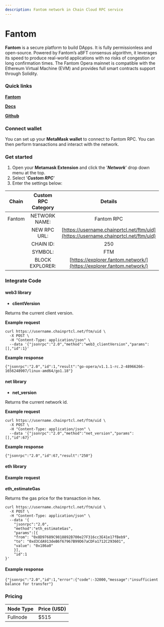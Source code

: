 ```yaml
---
description: Fantom network in Chain Cloud RPC service
---
```


# Fantom

**Fantom** is a secure platform to build DApps. It is fully permissionless and open-source. Powered by Fantom’s aBFT consensus algorithm, it leverages its speed to produce real-world applications with no risks of congestion or long confirmation times. The Fantom Opera mainnet is compatible with the Ethereum Virtual Machine (EVM) and provides full smart contracts support through Solidity.

### Quick links[​](https://docs.chain.com/docs/cloud/supported-chains/fantom/#quick-links) <a href="#quick-links" id="quick-links"></a>

[**Fantom**](https://www.fantom.foundation/)

[**Docs**](https://docs.fantom.foundation/)

[**Github**](https://github.com/Fantom-Foundation)

### Connect wallet[​](https://docs.chain.com/docs/cloud/supported-chains/fantom/#connect-wallet) <a href="#connect-wallet" id="connect-wallet"></a>

You can set up your **MetaMask wallet** to connect to Fantom RPC. You can then perform transactions and interact with the network.

### Get started[​](https://docs.chain.com/docs/cloud/supported-chains/fantom/#get-started) <a href="#get-started" id="get-started"></a>

1. Open your **Metamask Extension** and click the '_**Network**_' drop down menu at the top.
2. Select '_**Custom RPC**_'
3. Enter the settings below:

| Chain  | Custom RPC Category |                                   Details                                    |
| :----: | :-----------------: | :--------------------------------------------------------------------------: |
| Fantom |    NETWORK NAME:    |                                  Fantom RPC                                  |
|        |    NEW RPC URL:     | [https://username.chainprtcl.net/ftm/uid](https://username.chainprtcl.net/ftm/uid) |
|        |      CHAIN ID:      |                                     250                                      |
|        |       SYMBOL:       |                                     FTM                                      |
|        |   BLOCK EXPLORER:   |     [https://explorer.fantom.network/](https://explorer.fantom.network/)     |

### Integrate Code[​](https://docs.chain.com/docs/cloud/supported-chains/fantom/#gnosis-1) <a href="#gnosis-1" id="gnosis-1"></a>

#### web3 library[​](https://docs.chain.com/docs/cloud/supported-chains/fantom/#web3-library) <a href="#web3-library" id="web3-library"></a>

* **clientVersion**

Returns the current client version.

**Example request**[**​**](https://docs.chain.com/docs/cloud/supported-chains/fantom/#example-request)

```
curl https://username.chainprtcl.net/ftm/uid \
  -X POST \
  -H "Content-Type: application/json" \
  --data '{"jsonrpc":"2.0","method":"web3_clientVersion","params":[],"id":1}'
```

**Example response**[**​**](https://docs.chain.com/docs/cloud/supported-chains/fantom/#example-response)

```
{"jsonrpc":"2.0","id":1,"result":"go-opera/v1.1.1-rc.2-48966266-1656248907/linux-amd64/go1.18"}
```

#### net library[​](https://docs.chain.com/docs/cloud/supported-chains/fantom/#net-library) <a href="#net-library" id="net-library"></a>

* **net\_version**

Returns the current network id.

**Example request**[**​**](https://docs.chain.com/docs/cloud/supported-chains/fantom/#example-request-1)

```
curl https://username.chainprtcl.net/ftm/uid \
  -X POST \
  -H "Content-Type: application/json" \
  --data '{"jsonrpc":"2.0","method":"net_version","params":[],"id":67}'
```

**Example response**[**​**](https://docs.chain.com/docs/cloud/supported-chains/fantom/#example-response-1)

```
{"jsonrpc":"2.0","id":67,"result":"250"}
```

#### eth library[​](https://docs.chain.com/docs/cloud/supported-chains/fantom/#eth-library) <a href="#eth-library" id="eth-library"></a>

#### Example request[​](https://docs.chain.com/docs/cloud/supported-chains/fantom/#example-request-2) <a href="#example-request-2" id="example-request-2"></a>

**eth\_estimateGas**

Returns the gas price for the transaction in hex.

```
curl https://username.chainprtcl.net/ftm/uid \
  -X POST \
  -H "Content-Type: application/json" \
  --data '{
    "jsonrpc":"2.0",
    "method":"eth_estimateGas",
    "params":[{
    "from": "0x8D97689C9818892B700e27F316cc3E41e17fBeb9",
    "to": "0xd3CdA913deB6f67967B99D67aCDFa1712C293601",
    "value": "0x186a0"
    }],
    "id":1
}'
```

#### Example response[​](https://docs.chain.com/docs/cloud/supported-chains/fantom/#example-response-2) <a href="#example-response-2" id="example-response-2"></a>

```
{"jsonrpc":"2.0","id":1,"error":{"code":-32000,"message":"insufficient balance for transfer"}
```

### Pricing[​](https://docs.chain.com/docs/cloud/supported-chains/fantom/#pricing) <a href="#pricing" id="pricing"></a>

| Node Type             | Price (USD)          |
| --------------------- | ---------------------|
| Fullnode              | $515                 |